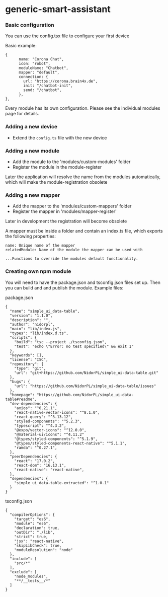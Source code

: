 # generic-smart-assistant


### Basic configuration

You can use the config.tsx file to configure your first device

Basic example:

```
{
      name: "Corona Chat",
      icon: "robot",
      moduleName: "Chatbot",
      mapper: "default",
      connection: {
        url: "https://corona.brain4x.de",
        init: "/chatbot-init",
        send: "/chatbot",
      },
},
```

Every module has its own configuration. Please see the individual modules page for details.


### Adding a new device

- Extend the ```config.ts``` file with the new device  


### Adding a new module

- Add the module to the 'modules/custom-modules' folder
- Register the module in the module-register

Later the application will resolve the name from the modules automatically, which will make the module-registration obsolete


### Adding a new mapper

- Add the mapper to the 'modules/custom-mappers' folder
- Register the mapper in 'modules/mapper-register'

Later in development the registration will become obsolete

A mapper must be inside a folder and contain an index.ts file, which exports the following properties:
```
name: Unique name of the mapper
relatedModule: Name of the module the mapper can be used with

...Functions to override the modules default functionality.  

```



### Creating own npm module

You will need to have the package.json and tsconfig.json files set up. Then you can build and and publish the module.
Example files:

package.json
```
{
  "name": "simple_ui_data-table",
  "version": "1.1.0",
  "description": "",
  "author": "nidorpl",
  "main": "lib/index.js",
  "types": "lib/index.d.ts",
  "scripts": {
    "build": "tsc --project ./tsconfig.json",
    "test": "echo \"Error: no test specified\" && exit 1"
  },
  "keywords": [],
  "license": "ISC",
  "repository": {
    "type": "git",
    "url": "git+https://github.com/NidorPL/simple_ui-data-table.git"
  },
  "bugs": {
    "url": "https://github.com/NidorPL/simple_ui-data-table/issues"
  },
  "homepage": "https://github.com/NidorPL/simple_ui-data-table#readme",
  "dev-dependencies": {
    "axios": "^0.21.1",
    "react-native-vector-icons": "^8.1.0",
    "react-query": "^3.13.12",
    "styled-components": "^5.2.3",
    "typescript": "^4.3.2",
    "@expo/vector-icons": "^12.0.0",
    "@material-ui/icons": "^4.11.2"
    "@types/styled-components": "^5.1.9",
    "@types/styled-components-react-native": "^5.1.1",
    "ramda": "^0.27.1",
  },
  "peerDependencies": {
    "react": "17.0.2",
    "react-dom": "16.13.1",
    "react-native": "react-native",
  },
  "dependencies": {
    "simple_ui_data-table-extracted": "^1.0.1"
  }
}

```

tsconfig.json
```
{
  "compilerOptions": {
    "target": "es6",
    "module": "es6",
    "declaration": true,
    "outDir": "./lib",
    "strict": true,
    "jsx": "react-native",
    "skipLibCheck": true,
    "moduleResolution": "node"
  },
  "include": [
    "src/*"
  ],
  "exclude": [
    "node_modules",
    "**/__tests__/*"
  ]
}

```

